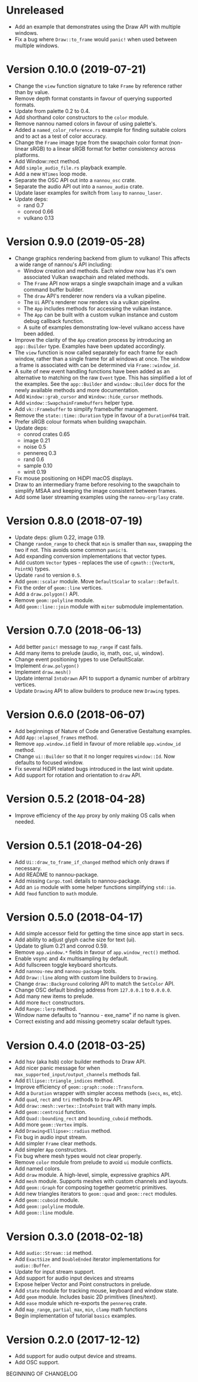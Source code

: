 # Unreleased

- Add an example that demonstrates using the Draw API with multiple windows.
- Fix a bug where `Draw::to_frame` would `panic!` when used between multiple
  windows.

# Version 0.10.0 (2019-07-21)

- Change the `view` function signature to take `Frame` by reference rather than
  by value.
- Remove depth format constants in favour of querying supported formats.
- Update from palette 0.2 to 0.4.
- Add shorthand color constructors to the `color` module.
- Remove nannou named colors in favour of using palette's.
- Added a `named_color_reference.rs` example for finding suitable colors and to
  act as a test of color accuracy.
- Change the `Frame` image type from the swapchain color format (non-linear
  sRGB) to a linear sRGB format for better consistency across platforms.
- Add Window::rect method.
- Add `simple_audio_file.rs` playback example.
- Add a new `NTimes` loop mode.
- Separate the OSC API out into a `nannou_osc` crate.
- Separate the audio API out into a `nannou_audio` crate.
- Update laser examples for switch from `lasy` to `nannou_laser`.
- Update deps:
  - rand 0.7
  - conrod 0.66
  - vulkano 0.13

# Version 0.9.0 (2019-05-28)

- Change graphics rendering backend from glium to vulkano! This affects a wide
  range of nannou's API including:
  - Window creation and methods. Each window now has it's own associated Vulkan
    swapchain and related methods.
  - The `Frame` API now wraps a single swapchain image and a vulkan command
    buffer builder.
  - The `draw` API's renderer now renders via a vulkan pipeline.
  - The `Ui` API's renderer now renders via a vulkan pipeline.
  - The `App` includes methods for accessing the vulkan instance.
  - The `App` can be built with a custom vulkan instance and custom debug
    callback function.
  - A suite of examples demonstrating low-level vulkano access have been added.
- Improve the clarity of the `App` creation process by introducing an
  `app::Builder` type. Examples have been updated accordingly.
- The `view` function is now called separately for each frame for each window,
  rather than a single frame for all windows at once. The window a frame is
  associated with can be determined via `Frame::window_id`.
- A suite of new event handling functions have been added as an alternative to
  matching on the raw `Event` type. This has simplified a lot of the examples.
  See the `app::Builder` and `window::Builder` docs for the newly available
  methods and more documentation.
- Add `Window::grab_cursor` and `Window::hide_cursor` methods.
- Add `window::SwapchainFramebuffers` helper type.
- Add `vk::Framebuffer` to simplify framebuffer management.
- Remove the `state::time::Duration` type in favour of a `DurationF64` trait.
- Prefer sRGB colour formats when building swapchain.
- Update deps:
  - conrod crates 0.65
  - image 0.21
  - noise 0.5
  - pennereq 0.3
  - rand 0.6
  - sample 0.10
  - winit 0.19
- Fix mouse positioning on HiDPI macOS displays.
- Draw to an intermediary frame before resolving to the swapchain to simplify
  MSAA and keeping the image consistent between frames.
- Add some laser streaming examples using the `nannou-org/lasy` crate.

# Version 0.8.0 (2018-07-19)

- Update deps: glium 0.22, image 0.19.
- Change `random_range` to check that `min` is smaller than `max`, swapping the
  two if not. This avoids some common `panic!`s.
- Add expanding conversion implementations that vector types.
- Add custom `Vector` types - replaces the use of `cgmath::{VectorN, PointN}`
  types.
- Update `rand` to version `0.5`.
- Add `geom::scalar` module. Move `DefaultScalar` to `scalar::Default`.
- Fix the order of `geom::line` vertices.
- Add a `draw.polygon()` API.
- Remove `geom::polyline` module.
- Add `geom::line::join` module with `miter` submodule implementation.

# Version 0.7.0 (2018-06-13)

- Add better `panic!` message to `map_range` if cast fails.
- Add many items to prelude (audio, io, math, osc, ui, window).
- Change event positioning types to use DefaultScalar.
- Implement `draw.polygon()`
- Implement `draw.mesh()`
- Update internal `IntoDrawn` API to support a dynamic number of arbitrary
  vertices.
- Update `Drawing` API to allow builders to produce new `Drawing` types.

# Version 0.6.0 (2018-06-07)

- Add beginnings of Nature of Code and Generative Gestaltung examples.
- Add `App::elapsed_frames` method.
- Remove `app.window.id` field in favour of more reliable `app.window_id`
  method.
- Change `ui::Builder` so that it no longer requires `window::Id`. Now defaults
  to focused window.
- Fix several HiDPI related bugs introduced in the last winit update.
- Add support for rotation and orientation to `draw` API.

# Version 0.5.2 (2018-04-28)

- Improve efficiency of the `App` proxy by only making OS calls when needed.

# Version 0.5.1 (2018-04-26)

- Add `Ui::draw_to_frame_if_changed` method which only draws if necessary.
- Add README to nannou-package.
- Add missing `Cargo.toml` details to nannou-package.
- Add an `io` module with some helper functions simplifying `std::io`.
- Add `fmod` function to `math` module.

# Version 0.5.0 (2018-04-17)

- Add simple accessor field for getting the time since app start in secs.
- Add ability to adjust glyph cache size for text (ui).
- Update to glium 0.21 and conrod 0.59.
- Remove `app.window.*` fields in favour of `app.window_rect()` method.
- Enable vsync and 4x multisampling by default.
- Add fullscreen toggle keyboard shortcuts.
- Add `nannou-new` and `nannou-package` tools.
- Add `Draw::line` along with custom line builders to `Drawing`.
- Change `draw::Background` coloring API to match the `SetColor` API.
- Change OSC default binding address from `127.0.0.1` to `0.0.0.0`.
- Add many new items to prelude.
- Add more `Rect` constructors.
- Add `Range::lerp` method.
- Window name defaults to "nannou - exe_name" if no name is given.
- Correct existing and add missing geometry scalar default types.

# Version 0.4.0 (2018-03-25)

- Add hsv (aka hsb) color builder methods to Draw API.
- Add nicer panic message for when `max_supported_input/output_channels` methods
  fail.
- Add `Ellipse::triangle_indices` method.
- Improve efficiency of `geom::graph::node::Transform`.
- Add a `Duration` wrapper with simpler access methods (`secs`, `ms`, etc).
- Add `quad`, `rect` and `tri` methods to `Draw` API.
- Add `draw::mesh::vertex::IntoPoint` trait with many impls.
- Add `geom::centroid` function.
- Add `Quad::bounding_rect` and `bounding_cuboid` methods.
- Add more `geom::Vertex` impls.
- Add `Drawing<Ellipse>::radius` method.
- Fix bug in audio input stream.
- Add simpler `Frame` clear methods.
- Add simpler `App` constructors.
- Fix bug where mesh types would not clear properly.
- Remove `color` module from prelude to avoid `ui` module conflicts.
- Add named colors.
- Add `draw` module. A high-level, simple, expressive graphics API.
- Add `mesh` module. Supports meshes with custom channels and layouts.
- Add `geom::Graph` for composing together geometric primitives.
- Add new triangles iterators to `geom::quad` and `geom::rect` modules.
- Add `geom::cuboid` module.
- Add `geom::polyline` module.
- Add `geom::line` module.

# Version 0.3.0 (2018-02-18)

- Add `audio::Stream::id` method.
- Add `ExactSize` and `DoubleEnded` iterator implementations for
  `audio::Buffer`.
- Update for input stream support.
- Add support for audio input devices and streams
- Expose helper Vector and Point constructors in prelude.
- Add `state` module for tracking mouse, keyboard and window state.
- Add `geom` module. Includes basic 2D primitives (lines/text).
- Add `ease` module which re-exports the `pennereq` crate.
- Add `map_range`, `partial_max`, `min`, `clamp` math functions
- Begin implementation of  tutorial `basics` examples.

# Version 0.2.0 (2017-12-12)

- Add support for audio output device and streams.
- Add OSC support.

BEGINNING OF CHANGELOG
